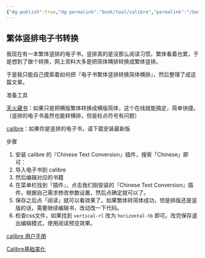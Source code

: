 ```yaml
---
{"dg-publish":true,"dg-permalink":"book/tool/calibre","permalink":"/book/tool/calibre/","metatags":{"description":"电子阅读器Calibre的使用攻略","og:site_name":"DavonOs","og:title":"Calibre处理方法","og:type":"article","og:url":"https://zuji.eu.org/book/tool/calibre","og:image":null,"og:image:width":"200","og:image:alt":"articlecover","og:locale":"zh_cn"}}
---
```


## 繁体竖排电子书转换

我现在有一本繁体竖排的电子书，竖排真的是没那么阅读习惯。繁体看着也累，于是想到了做个转换，网上资料大多是把简体横排转换成繁体竖排。

于是我只能自己摸索着如何把『电子书繁体竖排转换简体横排』，然后整理了成这篇文章。

准备工具

[天火藏书](http://ebook.cdict.info/)：如果只是把横版繁体转换成横版简体，这个在线就能搞定，简单快捷。（竖排的电子书虽然也能转横排，但是标点符号有问题）

[calibre](https://calibre-ebook.com/download)：如果你是竖排的电子书，请下载安装最新版

步骤

1. 安装 calibre 的『Chinese Text Conversion』插件，搜索「Chinese」即可：
2. 导入电子书到 calibre
3. 然后编辑对应的书籍
4. 在菜单栏找到『插件』，点击我们刚安装的『Chinese Text Conversion』插件，根据自己需求修改参数设置，然后点确定就可以了。
5. 保存之后点「阅读」就可以看效果了。如果繁体转简体成功，但是排版还是竖版的话，需要继续编辑书，改动改一下代码。
6. 检查css文件，如果找到 `vertical-rl` 改为 `horizontal-tb` 即可。改完保存退出编辑模式，使用阅读预览效果。

[calibre 用户手册](https://manual.calibre-ebook.com/zh_CN/)

[Calibre基础美化](https://blog.amamiyayuuko.com/p/theme-for-calibre/)

